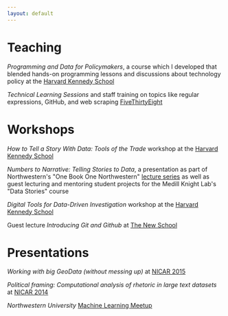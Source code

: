 ```yaml
---
layout: default
---
```


# Teaching

_Programming and Data for Policymakers_, a course which I developed that blended hands-on programming lessons and discussions about technology policy at the [Harvard Kennedy School](https://www.hks.harvard.edu/degrees/teaching-courses/course-listing/dpi-691m)

_Technical Learning Sessions_ and staff training on topics like regular expressions, GitHub, and web scraping [FiveThirtyEight](https://fivethirtyeight.com)

# Workshops

_How to Tell a Story With Data: Tools of the Trade_ workshop at the [Harvard Kennedy School](https://www.hks.harvard.edu/news-events/events-calendar/how-to-tell-a-story-with-data-tools-of-the-trade/(year)/2016/(month)/4)

_Numbers to Narrative: Telling Stories to Data_, a presentation as part of Northwestern's "One Book One Northwestern" [lecture series](http://www.northwestern.edu/onebook/connect/2016/index.html) as well as guest lecturing and mentoring student projects for the Medill Knight Lab's "Data Stories" course

_Digital Tools for Data-Driven Investigation_ workshop at the [Harvard Kennedy School](http://ash.harvard.edu/event/digital-tools-data-driven-investigation)


Guest lecture _Introducing Git and Github_ at [The New School](http://www.newschool.edu/parsons/minor-data-visualization/)


# Presentations

_Working with big GeoData (without messing up)_ at [NICAR 2015](http://www.ire.org/resource-center/tipsheets/4662/)

_Political framing: Computational analysis of rhetoric in large text datasets_ at [NICAR 2014](https://ire.org/events-and-training/event/973/1135/)

_Northwestern University_ [Machine Learning Meetup](https://www.meetup.com/it-IT/NUMachineLearning/events/123802342/)

